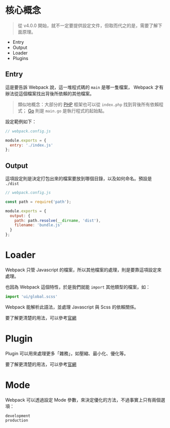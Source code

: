 # 核心概念

> 從 v4.0.0 開始，就不一定要提供設定文件，但取而代之的是，需要了解下面原理。

* Entry
* Output
* Loader
* Plugins

## Entry

這是要告訴 Webpack 說，這一堆程式碼的 `main` 是哪一隻檔案， Webpack 才有辦法從這個檔案找出背後所依賴的其他檔案。

> 類似地概念：大部分的 [PHP](/pdl/php) 框架也可以從 `index.php` 找到背後所有依賴程式； [Go](/pdl/go) 則是 `main.go` 是執行程式的起始點。

設定範例如下：

```javascript
// webpack.config.js

module.exports = {
  entry: './index.js'
};
```

## Output

這項設定則是決定打包出來的檔案要放到哪個目錄，以及如何命名。預設是 `./dist`

```javascript
// webpack.config.js

const path = require('path');

module.exports = {
  output: {
    path: path.resolve(__dirname, 'dist'),
    filename: 'bundle.js'
  }
};
```

# Loader

Webpack 只管 Javascript 的檔案，所以其他檔案的處理，則是要靠這項設定來處理。

也因為 Webpack 這個特性，於是我們就能 `import` 其他類型的檔案，如：

```javascript
import 'ui/global.scss'
```

Webpack 能解析此語法，並處理 Javascript 與 Scss 的依賴關係。

要了解更清楚的用法，可以參考[官網](https://webpack.js.org/concepts/loaders/)

# Plugin

Plugin 可以用來處理更多「雜務」，如壓縮、最小化、優化等。

要了解更清楚的用法，可以參考[官網](https://webpack.js.org/concepts/plugins/)

# Mode

Webpack 可以透過設定 Mode 參數，來決定優化的方法，不過事實上只有兩個選項：

```
development
production
```
